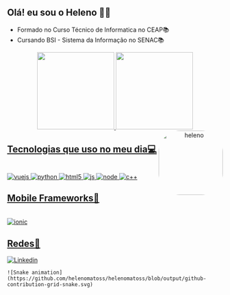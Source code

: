 ## Olá! eu sou o Heleno 👋🤖
* Formado no Curso Técnico de Informatica no CEAP📚
* Cursando BSI - Sistema da Informação no SENAC📚

<div align="center">
  <a href="https://github.com/helenomatoss">
  <img height="180px" src="https://github-readme-stats.vercel.app/api/top-langs/?username=helenomatoss&layout=compact&langs_count=7&theme=radical"/>
  <img height="180px" src="https://github-readme-stats.vercel.app/api?username=helenomatoss&show_icons=true&theme=radical&include_all_commits=true&count_private=true"/>
   <img align="right" alt="heleno" height="150" style="border-radius:50px;" src="https://i.imgur.com/VioYVD0.gif">
</div>

## Tecnologias que uso no meu dia💻
<div style="display: inline_block"><br/>
<img aling="center" alt="vuejs" src="https://img.shields.io/badge/Vue.js-35495E?style=for-the-badge&logo=vue.js&logoColor=4FC08D">
<img aling="center" alt="python" src="https://img.shields.io/badge/Python-3776AB?style=for-the-badge&logo=python&logoColor=white">
<img aling="center" alt="html5" src="https://img.shields.io/badge/HTML5-E34F26?style=for-the-badge&logo=html5&logoColor=white">
<img aling="center" alt="js" src="https://img.shields.io/badge/JavaScript-F7DF1E?style=for-the-badge&logo=javascript&logoColor=black">
<img aling="center" alt="node" src="https://img.shields.io/badge/Node.js-43853D?style=for-the-badge&logo=node.js&logoColor=white">
<img aling="center" alt="c++" src="https://img.shields.io/badge/C%2B%2B-00599C?style=for-the-badge&logo=c%2B%2B&logoColor=white">
</div>
  
## Mobile Frameworks📶
<div style="display: inline_block"><br/>
<img aling="center" alt="ionic" src="https://img.shields.io/badge/Ionic-3880FF?style=for-the-badge&logo=ionic&logoColor=white">
</div>

## Redes📲
 
[![Linkedin](https://img.shields.io/badge/LinkedIn-0077B5?style=for-the-badge&logo=linkedin&logoColor=white)](https://www.linkedin.com/in/heleno-vitor-matos-leite-993684211/)
  
    ![Snake animation](https://github.com/helenomatoss/helenomatoss/blob/output/github-contribution-grid-snake.svg)
   

